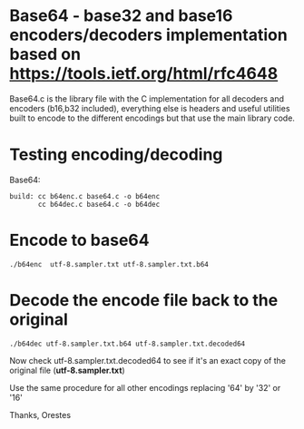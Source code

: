 # Base64 - base32 and base16 encoders/decoders implementation based on https://tools.ietf.org/html/rfc4648

Base64.c is the library file with the C implementation for all decoders and encoders (b16,b32 included), everything else is headers and useful utilities built to encode to the different
encodings but that use the main library code.


# Testing encoding/decoding

Base64:

    build: cc b64enc.c base64.c -o b64enc
           cc b64dec.c base64.c -o b64dec


# Encode to base64

    ./b64enc  utf-8.sampler.txt utf-8.sampler.txt.b64

# Decode the encode file back to the original

    ./b64dec utf-8.sampler.txt.b64 utf-8.sampler.txt.decoded64


Now check utf-8.sampler.txt.decoded64 to see if it's an exact copy of the original
file (**utf-8.sampler.txt**)


Use the same  procedure for all other encodings replacing '64' by '32' or '16'


Thanks,
Orestes





    

